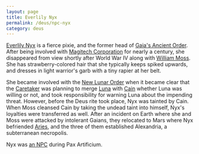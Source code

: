 ```yaml
---
layout: page
title: Everlily Nyx
permalink: /deus/npc-nyx
category: deus
---
```

[Everlily Nyx](http://restlesswarrior.com/pax/npcs/nyx.html) is a fierce pixie, and the former head of [Gaia's Ancient Order](org-gaia). After being involved with [Magitech Corporation](org-magitech) for nearly a century, she disappeared from view shortly after World War IV along with [William Moss](npc-moss). She has strawberry-colored hair that she typically keeps spiked upwards, and dresses in light warrior's garb with a tiny rapier at her belt.

She became involved with the [New Lunar Order](org-luna) when it became clear that the [Caretaker](npc-caretaker) was planning to merge [Luna](npc-luna) with [Cain](npc-cain) whether Luna was willing or not, and took responsibility for warning Luna about the impending threat. However, before the Deus rite took place, Nyx was tainted by Cain. When Moss cleansed Cain by taking the undead taint into himself, Nyx's loyalties were transferred as well. After an incident on Earth where she and Moss were attacked by intolerant Gaians, they relocated to Mars where Nyx befriended [Aries](npc-mars), and the three of them established Alexandria, a subterranean necropolis.

Nyx was [an NPC](http://restlesswarrior.com/npcs/nyx.html) during Pax Artificium.
